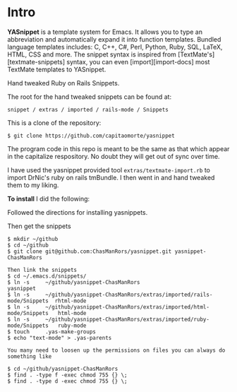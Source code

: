 # Intro

**YASnippet** is a template system for Emacs. It allows you to type an
abbreviation and automatically expand it into function
templates. Bundled language templates includes: C, C++, C#, Perl,
Python, Ruby, SQL, LaTeX, HTML, CSS and more. The snippet syntax is inspired from
[TextMate's][textmate-snippets] syntax, you can even
[import][import-docs] most TextMate templates to YASnippet.


Hand tweaked Ruby on Rails Snippets.


The root for the hand tweaked snippets can be found at:

    snippet / extras / imported / rails-mode / Snippets 

This is a clone of the repository:

    $ git clone https://github.com/capitaomorte/yasnippet

The program code in this repo is meant to be the same as that which appear in the capitalize respository.  No doubt they will get out of sync over time.

I have used the yasnippet provided tool `extras/textmate-import.rb` to import DrNic's ruby on rails tmBundle.
I then went in and hand tweaked them to my liking.   

**To install** I did the following:

Followed the directions for installing yasnippets.

Then get the snippets


    $ mkdir ~/github
    $ cd ~/github
    $ git clone git@github.com:ChasManRors/yasnippet.git yasnippet-ChasManRors

    Then link the snippets
    $ cd ~/.emacs.d/snippets/
    $ ln -s     ~/github/yasnippet-ChasManRors                                      yasnippet
    $ ln -s     ~/github/yasnippet-ChasManRors/extras/imported/rails-mode/Snippets  rhtml-mode
    $ ln -s     ~/github/yasnippet-ChasManRors/extras/imported/html-mode/Snippets   html-mode
    $ ln -s     ~/github/yasnippet-ChasManRors/extras/imported/ruby-mode/Snippets   ruby-mode
    $ touch     .yas-make-groups
    $ echo "text-mode" > .yas-parents

    You many need to loosen up the permissions on files you can always do something like

    $ cd ~/github/yasnippet-ChasManRors
    $ find . -type f -exec chmod 755 {} \;
    $ find . -type d -exec chmod 755 {} \;

